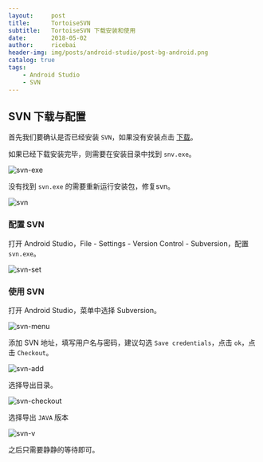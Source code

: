 ```yaml
---
layout:     post
title:      TortoiseSVN
subtitle:   TortoiseSVN 下载安装和使用
date:       2018-05-02
author:     ricebai
header-img: img/posts/android-studio/post-bg-android.png
catalog: true
tags:
    - Android Studio
    - SVN
---
```


## SVN 下载与配置

首先我们要确认是否已经安装 `SVN`，如果没有安装点击 [下载](https://www.visualsvn.com/server/download/)。

如果已经下载安装完毕，则需要在安装目录中找到 `snv.exe`。

![svn-exe](https://ricebai.github.io/img/posts/android-studio/svn-exe.jpg)

没有找到 `svn.exe` 的需要重新运行安装包，修复svn。

![svn](https://ricebai.github.io/img/posts/android-studio/svn.jpg)


### 配置 SVN

打开 Android Studio，File - Settings - Version Control - Subversion，配置 `svn.exe`。

![svn-set](https://ricebai.github.io/img/posts/android-studio/svn-set.jpg)

### 使用 SVN

打开 Android Studio，菜单中选择 Subversion。

![svn-menu](https://ricebai.github.io/img/posts/android-studio/svn-menu.jpg)

添加 SVN 地址，填写用户名与密码，建议勾选 `Save credentials`，点击 `ok`，点击 `Checkout`。

![svn-add](https://ricebai.github.io/img/posts/android-studio/svn-add.jpg)

选择导出目录。

![svn-checkout](https://ricebai.github.io/img/posts/android-studio/svn-checkout.jpg)

选择导出 `JAVA` 版本

![svn-v](https://ricebai.github.io/img/posts/android-studio/svn-v.jpg)

之后只需要静静的等待即可。
